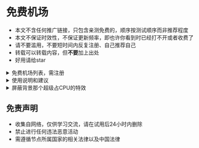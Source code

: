 # 免费机场

* 本文不含任何推广链接，只包含亲测免费的，顺序按测试顺序而非推荐程度
* 本文不保证时效性，不保证更新频率，即也许你看到时已经打不开或者收费了
* 请不要滥用，不要短时间内反复注册、自己推荐自己
* 转载可以转载内容，但**不要**加上出处
* 好用请给star

<details>
    <summary>免费机场列表，需注册</summary>

```
小飞侠SSR https://www.xfxssr.com  https://t.me/xfxssr
节点非常多，有的速度很快
价格很优惠,线路问题，非常推荐


星链计划（v2）https://starlink.to/ https://t.me/starlinkto
节点非常多，有的速度很快
免费流量100G，到期或者用完可以发工单重置

cnplus（v2）https://okgg.top https://t.me/freemyv2rayssr
节点非常多，但质量一般
注册送一点余额，累计能买两个月，但单次只能买3天，一定要手动购买套餐才能用，不会自动续期
注册必须要邀请码，tg群里有

https://www.shadowrhythm.xyz/ https://t.me/+Tc4aPVfZPFQ3ODQ1
免费节点7个
之前要手动购买一下0元套餐，现在好像看不到了，不知道是不是注册就行

百慕大里的小小布吉岛～（v2）https://v2.bujidao.org https://t.me/bujidaoChat
节点列表页面未启用监测
目前禁止大陆IP访问，邀请码必填tg群里有
大概三个星期过期，可以注销账号
```
</details>

<!-- <details>
    <summary>无需注册的节点，只建议临时使用</summary>

```
https://github.com/ffbsy/V2P/blob/master/V2.md 来自 https://t.me/FFFREE2
```
</details> -->

<details>
    <summary>使用说明和建议</summary>

```
* 倍率的意思：假如倍率是10，实际使用1G的流量，会消耗10G的流量余额。倍率0就是不消耗余额
* 限速：节点可以限速，账户也可以限速。即使机场不主动限速，速度也会受很多其它因素影响（木桶原理）
* 延迟和速度是两个概念。延迟低且速度快当然是最好的。但若延迟一般，速度仍可能很快，反之也一样成立
* 注册邮箱可用ProtonMail，是主打安全的邮箱。有的机场不支持但本文的都支持。不过打开速度较慢，需要魔法
* tg是一个聊天软件，相对安全，但需要魔法，注册要手机号。一般机场会在tg群发通知，遇到问题可进群问他们
* 打不开连不上不要问我，这些网站都不是我开的；不会用也不要问我，网上的教程太多太多了
* 不要用蓝灯，明目张胆坑钱，居然还有一群人推荐。在2016年还算能用
```
</details>

<details>
    <summary>屏蔽背景那个超级占CPU的特效</summary>

```
安装uBlock Origin或ABP等扩展，添加这三条自定义规则：
||cdn.jsdelivr.net/npm/canvas-nest.js*$script
*/js/canvas-nest.min.js|$script
*/assets/js/particle.js|$script
```
</details>

## 免责声明

* 收集自网络，仅供学习交流，请在试用后24小时内删除
* 禁止进行任何违法恶意活动
* 需遵循节点所属国家的相关法律以及中国法律
